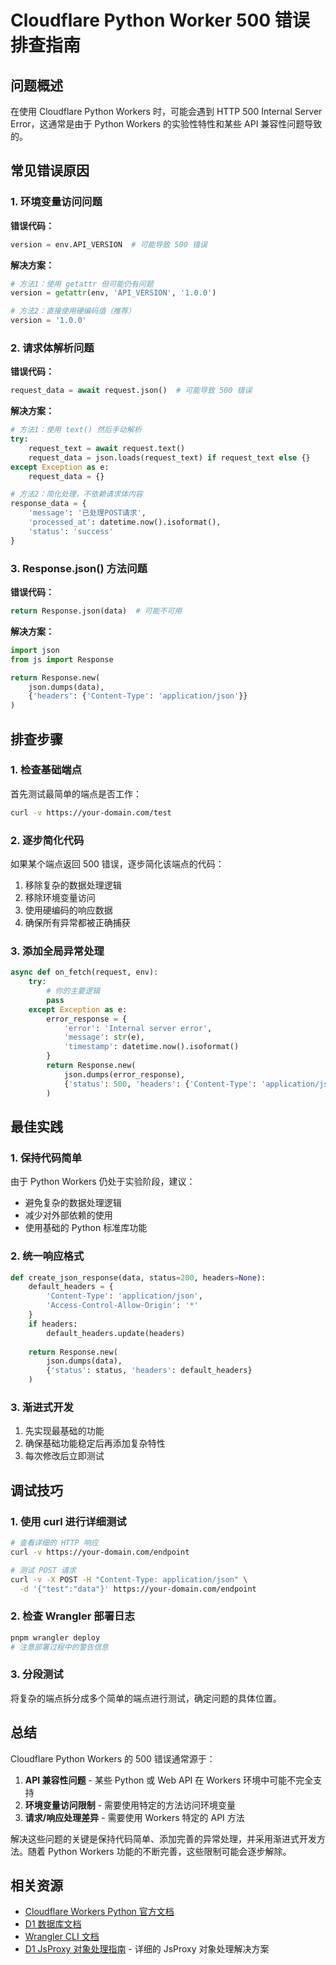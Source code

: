 # Cloudflare Python Worker 500 错误排查指南

## 问题概述

在使用 Cloudflare Python Workers 时，可能会遇到 HTTP 500 Internal Server Error，这通常是由于 Python Workers 的实验性特性和某些 API 兼容性问题导致的。

## 常见错误原因

### 1. 环境变量访问问题

**错误代码：**

```python
version = env.API_VERSION  # 可能导致 500 错误
```

**解决方案：**

```python
# 方法1：使用 getattr 但可能仍有问题
version = getattr(env, 'API_VERSION', '1.0.0')

# 方法2：直接使用硬编码值（推荐）
version = '1.0.0'
```

### 2. 请求体解析问题

**错误代码：**

```python
request_data = await request.json()  # 可能导致 500 错误
```

**解决方案：**

```python
# 方法1：使用 text() 然后手动解析
try:
    request_text = await request.text()
    request_data = json.loads(request_text) if request_text else {}
except Exception as e:
    request_data = {}

# 方法2：简化处理，不依赖请求体内容
response_data = {
    'message': '已处理POST请求',
    'processed_at': datetime.now().isoformat(),
    'status': 'success'
}
```

### 3. Response.json() 方法问题

**错误代码：**

```python
return Response.json(data)  # 可能不可用
```

**解决方案：**

```python
import json
from js import Response

return Response.new(
    json.dumps(data), 
    {'headers': {'Content-Type': 'application/json'}}
)
```

## 排查步骤

### 1. 检查基础端点

首先测试最简单的端点是否工作：

```bash
curl -v https://your-domain.com/test
```

### 2. 逐步简化代码

如果某个端点返回 500 错误，逐步简化该端点的代码：

1. 移除复杂的数据处理逻辑
2. 移除环境变量访问
3. 使用硬编码的响应数据
4. 确保所有异常都被正确捕获

### 3. 添加全局异常处理

```python
async def on_fetch(request, env):
    try:
        # 你的主要逻辑
        pass
    except Exception as e:
        error_response = {
            'error': 'Internal server error',
            'message': str(e),
            'timestamp': datetime.now().isoformat()
        }
        return Response.new(
            json.dumps(error_response), 
            {'status': 500, 'headers': {'Content-Type': 'application/json'}}
        )
```

## 最佳实践

### 1. 保持代码简单

由于 Python Workers 仍处于实验阶段，建议：

- 避免复杂的数据处理逻辑
- 减少对外部依赖的使用
- 使用基础的 Python 标准库功能

### 2. 统一响应格式

```python
def create_json_response(data, status=200, headers=None):
    default_headers = {
        'Content-Type': 'application/json',
        'Access-Control-Allow-Origin': '*'
    }
    if headers:
        default_headers.update(headers)
    
    return Response.new(
        json.dumps(data),
        {'status': status, 'headers': default_headers}
    )
```

### 3. 渐进式开发

1. 先实现最基础的功能
2. 确保基础功能稳定后再添加复杂特性
3. 每次修改后立即测试

## 调试技巧

### 1. 使用 curl 进行详细测试

```bash
# 查看详细的 HTTP 响应
curl -v https://your-domain.com/endpoint

# 测试 POST 请求
curl -v -X POST -H "Content-Type: application/json" \
  -d '{"test":"data"}' https://your-domain.com/endpoint
```

### 2. 检查 Wrangler 部署日志

```bash
pnpm wrangler deploy
# 注意部署过程中的警告信息
```

### 3. 分段测试

将复杂的端点拆分成多个简单的端点进行测试，确定问题的具体位置。

## 总结

Cloudflare Python Workers 的 500 错误通常源于：

1. **API 兼容性问题** - 某些 Python 或 Web API 在 Workers 环境中可能不完全支持
2. **环境变量访问限制** - 需要使用特定的方法访问环境变量
3. **请求/响应处理差异** - 需要使用 Workers 特定的 API 方法

解决这些问题的关键是保持代码简单、添加完善的异常处理，并采用渐进式开发方法。随着 Python Workers 功能的不断完善，这些限制可能会逐步解除。

## 相关资源

- [Cloudflare Workers Python 官方文档](https://developers.cloudflare.com/workers/languages/python/)
- [D1 数据库文档](https://developers.cloudflare.com/d1/)
- [Wrangler CLI 文档](https://developers.cloudflare.com/workers/wrangler/)
- [D1 JsProxy 对象处理指南](./d1-jsproxy-handling-guide.md) - 详细的 JsProxy 对象处理解决方案
